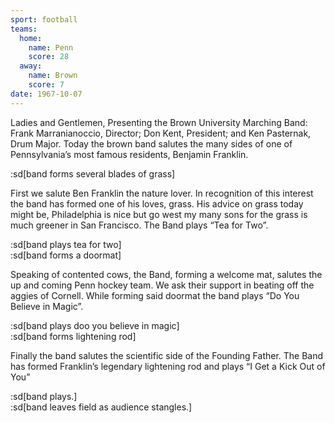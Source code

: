 ```yaml
---
sport: football
teams:
  home:
    name: Penn
    score: 28
  away:
    name: Brown
    score: 7
date: 1967-10-07
---
```


Ladies and Gentlemen, Presenting the Brown University Marching Band: Frank Marranianoccio, Director; Don Kent, President; and Ken Pasternak, Drum Major. Today the brown band salutes the many sides of one of Pennsylvania’s most famous residents, Benjamin Franklin.

:sd[band forms several blades of grass]

First we salute Ben Franklin the nature lover. In recognition of this interest the band has formed one of his loves, grass. His advice on grass today might be, Philadelphia is nice but go west my many sons for the grass is much greener in San Francisco. The Band plays “Tea for Two”.

:sd[band plays tea for two]\
:sd[band forms a doormat]

Speaking of contented cows, the Band, forming a welcome mat, salutes the up and coming Penn hockey team. We ask their support in beating off the aggies of Cornell. While forming said doormat the band plays “Do You Believe in Magic”.

:sd[band plays doo you believe in magic]\
:sd[band forms lightening rod]

Finally the band salutes the scientific side of the Founding Father. The Band has formed Franklin’s legendary lightening rod and plays “I Get a Kick Out of You”

:sd[band plays.]\
:sd[band leaves field as audience stangles.]
